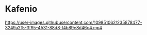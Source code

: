 # Kafenio


https://user-images.githubusercontent.com/109851062/235878477-3249a2f5-3f95-4531-88d8-f4b89e8d46c4.mp4

